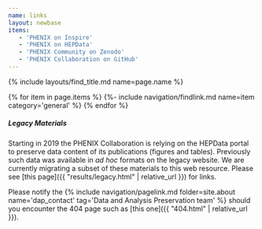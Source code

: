 ```yaml
---
name: links
layout: newbase
items:
   - 'PHENIX on Inspire'
   - 'PHENIX on HEPData'
   - 'PHENIX Community on Zenodo'
   - 'PHENIX Collaboration on GitHub'
---
```

{% include layouts/find_title.md name=page.name %}

{% for item in page.items %}
{%- include navigation/findlink.md name=item category='general' %}
{% endfor %}

##### Legacy Materials
Starting in 2019 the PHENIX Collaboration is relying on the HEPData portal to preserve data content
of its publications (figures and tables). Previously such data was available in *ad hoc* formats
on the legacy website. We are currently migrating a subset of these materials to this web resource.
Please see
[this page]({{ "results/legacy.html" | relative_url }}) for links.

Please notify the 
{% include navigation/pagelink.md folder=site.about name='dap_contact' tag='Data and Analysis Preservation team' %}
should you encounter the 404 page such as [this one]({{ "404.html" | relative_url }}).
